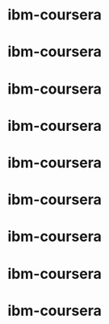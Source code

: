 # ibm-coursera
# ibm-coursera
# ibm-coursera
# ibm-coursera
# ibm-coursera
# ibm-coursera
# ibm-coursera
# ibm-coursera
# ibm-coursera
